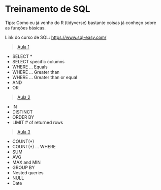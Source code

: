 # Treinamento de SQL

Tips: Como eu já venho do R (tidyverse) bastante coisas já conheço sobre as funções básicas.

Link do curso de SQL: https://www.sql-easy.com/

> [Aula 1](https://github.com/barbosarafael/Aprendizado-SQL/blob/master/Scripts_Comandos/Aula1%2015052020.txt)

- SELECT *
- SELECT specific columns
- WHERE ... Equals
- WHERE ... Greater than
- WHERE ... Greater than or equal
- AND
- OR

> [Aula 2](https://github.com/barbosarafael/Aprendizado-SQL/blob/master/Scripts_Comandos/Aula%202%2017052020.txt)

- IN
- DISTINCT
- ORDER BY
- LIMIT # of returned rows

> [Aula 3](https://github.com/barbosarafael/Aprendizado-SQL/blob/master/Scripts_Comandos/Aula3%2018052020-%20.txt)

- COUNT(*)
- COUNT(*) ... WHERE
- SUM
- AVG
- MAX and MIN
- GROUP BY
- Nested queries
- NULL
- Date

